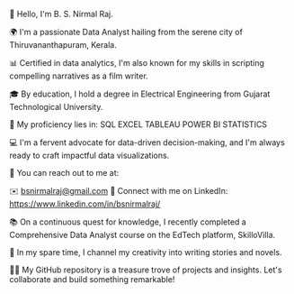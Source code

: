 👋 Hello, I'm B. S. Nirmal Raj.

🌍 I'm a passionate Data Analyst hailing from the serene city of Thiruvananthapuram, Kerala.

📊 Certified in data analytics, I'm also known for my skills in scripting compelling narratives as a film writer.

🎓 By education, I hold a degree in Electrical Engineering from Gujarat Technological University.

💼 My proficiency lies in:
SQL
EXCEL
TABLEAU
POWER BI
STATISTICS

💻 I'm a fervent advocate for data-driven decision-making, and I'm always ready to craft impactful data visualizations.

📧 You can reach out to me at:

✉️ bsnirmalraj@gmail.com
🔗 Connect with me on LinkedIn: https://www.linkedin.com/in/bsnirmalraj/ 

📚 On a continuous quest for knowledge, I recently completed a Comprehensive Data Analyst course on the EdTech platform, SkilloVilla.

📖 In my spare time, I channel my creativity into writing stories and novels.

👨‍💻 My GitHub repository is a treasure trove of projects and insights. Let's collaborate and build something remarkable!

<!---
bsnirmalraj/bsnirmalraj is a ✨ special ✨ repository because its `README.md` (this file) appears on your GitHub profile.
You can click the Preview link to take a look at your changes.
--->
